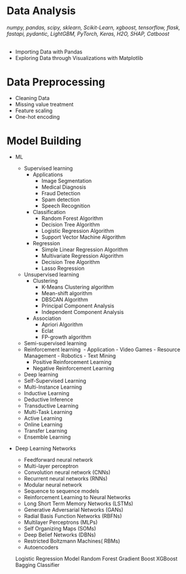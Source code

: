 # Data Analysis

###### numpy, pandas, scipy, sklearn, Scikit-Learn, xgboost, tensorflow, flask, fastapi, pydantic, LightGBM, PyTorch, Keras, H2O, SHAP, Catboost

- Importing Data with Pandas
- Exploring Data through Visualizations with Matplotlib


# Data Preprocessing

- Cleaning Data
- Missing value treatment
- Feature scaling
- One-hot encoding


# Model Building

- ML
   - Supervised learning 
      - Applications
         - Image Segmentation
         - Medical Diagnosis
         - Fraud Detection
         - Spam detection
         - Speech Recognition
      - Classification
         - Random Forest Algorithm
         - Decision Tree Algorithm
         - Logistic Regression Algorithm
         - Support Vector Machine Algorithm
      - Regression
         - Simple Linear Regression Algorithm
         - Multivariate Regression Algorithm
         - Decision Tree Algorithm
         - Lasso Regression
   - Unsupervised learning 
      - Clustering
         - K-Means Clustering algorithm
         - Mean-shift algorithm
         - DBSCAN Algorithm
         - Principal Component Analysis
         - Independent Component Analysis
      - Association
         - Apriori Algorithm
         - Eclat
         - FP-growth algorithm
   - Semi-supervised learning 
   - Reinforcement learning 
         - Application
         - Video Games
         - Resource Management
         - Robotics
         - Text Mining
      - Positive Reinforcement Learning
      - Negative Reinforcement Learning
   - Deep learning
   - Self-Supervised Learning
   - Multi-Instance Learning
   - Inductive Learning
   - Deductive Inference
   - Transductive Learning
   - Multi-Task Learning
   - Active Learning
   - Online Learning
   - Transfer Learning
   - Ensemble Learning
- Deep Learning Networks
   - Feedforward neural network
   - Multi-layer perceptron
   - Convolution neural network (CNNs)
   - Recurrent neural networks (RNNs)
   - Modular neural network
   - Sequence to sequence models
   - Reinforcement Learning to Neural Networks
   - Long Short Term Memory Networks (LSTMs)
   - Generative Adversarial Networks (GANs)
   - Radial Basis Function Networks (RBFNs)
   - Multilayer Perceptrons (MLPs)
   - Self Organizing Maps (SOMs)
   - Deep Belief Networks (DBNs)
   - Restricted Boltzmann Machines( RBMs)
   - Autoencoders





    Logistic Regression Model
    Random Forest
    Gradient Boost
    XGBoost
    Bagging Classifier
